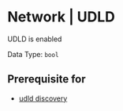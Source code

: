 # Network | UDLD

UDLD is enabled

Data Type: `bool`

## Prerequisite for

- [udld discovery](../../../../admin/reference/discovery/box/udld.md)
